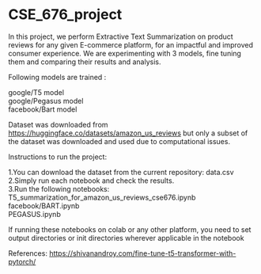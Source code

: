 # CSE_676_project
In this project, we perform Extractive Text Summarization on product reviews for any given E-commerce platform, for an impactful and improved consumer experience. We are experimenting with 3 models, fine tuning them and comparing their results and analysis.

Following models are trained :

google/T5 model <br/>
google/Pegasus model <br/>
facebook/Bart model <br/>

Dataset was downloaded from https://huggingface.co/datasets/amazon_us_reviews but only a subset of the dataset was downloaded and used due to computational issues.<br/>

Instructions to run the project:<br/>

1.You can download the dataset from the current repository: data.csv<br/>
2.Simply run each notebook and check the results.<br/>
3.Run the following notebooks:<br/>
T5_summarization_for_amazon_us_reviews_cse676.ipynb <br/>
facebook/BART.ipynb <br/>
PEGASUS.ipynb <br/>

If running these notebooks on colab or any other platform, you need to set output directories or init directories wherever applicable in the notebook


References: 
https://shivanandroy.com/fine-tune-t5-transformer-with-pytorch/




